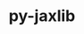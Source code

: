 ---
title: "py-jaxlib"
layout: cache
categories: [package, develop-2025-03-16]
meta: {"compilers": ["gcc@=11.4.0", "gcc@=13.2.0"], "num_specs": 9, "num_specs_by_stack": {"e4s": 1, "ml-linux-aarch64-cpu": 2, "ml-linux-aarch64-cuda": 2, "ml-linux-x86_64-cpu": 2, "ml-linux-x86_64-cuda": 2, "root": 9}, "oss": ["ubuntu22.04", "ubuntu24.04"], "platforms": ["linux"], "stacks": ["e4s", "ml-linux-aarch64-cpu", "ml-linux-aarch64-cuda", "ml-linux-x86_64-cpu", "ml-linux-x86_64-cuda", "root"], "targets": ["aarch64", "x86_64_v3"], "versions": ["0.4.28", "0.4.31"]}
spec_details: [{"compiler": "gcc@=13.2.0", "hash": "6wopmyadofyhk373zaj3kzar4gcrsuub", "os": "ubuntu24.04", "platform": "linux", "size": "-", "stacks": ["ml-linux-aarch64-cuda", "root"], "target": "aarch64", "variants": ["build_system=python_pip", "+cuda", "cuda_arch=80", "+nccl", "patches=2c5386e", "~rocm"], "versions": ["0.4.28"]}, {"compiler": "gcc@=13.2.0", "hash": "7geuchanqtjb7vvc3gknbowxqdagu45r", "os": "ubuntu24.04", "platform": "linux", "size": "-", "stacks": ["ml-linux-x86_64-cuda", "root"], "target": "x86_64_v3", "variants": ["build_system=python_pip", "+cuda", "cuda_arch=80", "+nccl", "~rocm"], "versions": ["0.4.28"]}, {"compiler": "gcc@=11.4.0", "hash": "ebt4cetvuq5sffiya25giq6wh3wmkqyo", "os": "ubuntu22.04", "platform": "linux", "size": "-", "stacks": ["e4s", "root"], "target": "x86_64_v3", "variants": ["build_system=python_pip", "~cuda", "~rocm"], "versions": ["0.4.31"]}, {"compiler": "gcc@=13.2.0", "hash": "hc5ufqxisk72ez6b5cmtfsehr4paa4ne", "os": "ubuntu24.04", "platform": "linux", "size": "-", "stacks": ["ml-linux-x86_64-cpu", "root"], "target": "x86_64_v3", "variants": ["build_system=python_pip", "~cuda", "~rocm"], "versions": ["0.4.28"]}, {"compiler": "gcc@=13.2.0", "hash": "i6sztkusdotlckyaeoxosfcm3mymiadv", "os": "ubuntu24.04", "platform": "linux", "size": "-", "stacks": ["ml-linux-aarch64-cpu", "root"], "target": "aarch64", "variants": ["build_system=python_pip", "~cuda", "patches=2c5386e", "~rocm"], "versions": ["0.4.28"]}, {"compiler": "gcc@=13.2.0", "hash": "jpzv57yxzkvu2yeb4npamlgap645zs7v", "os": "ubuntu24.04", "platform": "linux", "size": "-", "stacks": ["ml-linux-x86_64-cuda", "root"], "target": "x86_64_v3", "variants": ["build_system=python_pip", "+cuda", "cuda_arch=80", "+nccl", "~rocm"], "versions": ["0.4.31"]}, {"compiler": "gcc@=13.2.0", "hash": "ojnmnlgnv4xioxxlqtnmusudgpoiaydw", "os": "ubuntu24.04", "platform": "linux", "size": "-", "stacks": ["ml-linux-x86_64-cpu", "root"], "target": "x86_64_v3", "variants": ["build_system=python_pip", "~cuda", "~rocm"], "versions": ["0.4.31"]}, {"compiler": "gcc@=13.2.0", "hash": "x5fxyogih5ee6ovigy4mpd3m2o245jwt", "os": "ubuntu24.04", "platform": "linux", "size": "-", "stacks": ["ml-linux-aarch64-cuda", "root"], "target": "aarch64", "variants": ["build_system=python_pip", "+cuda", "cuda_arch=80", "+nccl", "patches=2c5386e", "~rocm"], "versions": ["0.4.31"]}, {"compiler": "gcc@=13.2.0", "hash": "xpshyoowa3nfwyumhbput6wk6s3pj7ld", "os": "ubuntu24.04", "platform": "linux", "size": "-", "stacks": ["ml-linux-aarch64-cpu", "root"], "target": "aarch64", "variants": ["build_system=python_pip", "~cuda", "patches=2c5386e", "~rocm"], "versions": ["0.4.31"]}]
---